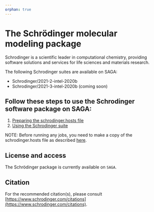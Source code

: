```yaml
---
orphan: true
---
```


# The Schrödinger molecular modeling package
Schrodinger is a scientific leader in computational chemistry, providing software solutions and services for life 
sciences and materials research. 

The following Schrodinger suites are available on SAGA:
* Schrodinger/2021-2-intel-2020b
* Schrodinger/2021-3-intel-2020b (coming soon)

## Follow these steps to use the Schrodinger software package on SAGA:

1. [Preparing the schrodinger.hosts file](schrodinger_hosts.md)
2. [Using the Schrodinger suite](schrodinger_usage.md)


NOTE: Before running any jobs, you need to make a copy of the schrodinger.hosts file as described [here](schrodinger_hosts.md).

## License and access
The Schrödinger package is currently available on `SAGA`. 

## Citation

For the recommended citation(s), please consult [https://www.schrodinger.com/citations](https://www.schrodinger.com/citations).